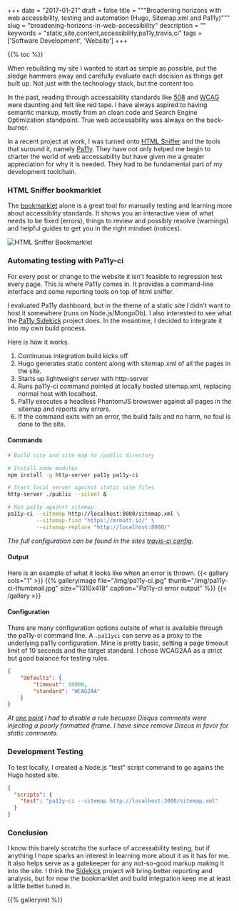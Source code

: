 +++
date = "2017-01-21"
draft = false
title = """Broadening horizons with web accessibility, testing and automation (Hugo, Sitemap.xml and Pa11y)"""
slug = "broadening-horizons-in-web-accessibility"
description = ""
keywords = "static,site,content,accessibility,pa11y,travis,ci"
tags = ['Software Development', 'Website']
+++

{{% toc %}} 

When rebuilding my site I wanted to start as simple as possible, put the sledge hammers away and carefully evaluate each decision as things get built up. Not just with the technology stack, but the content too.

In the past, reading through accessability standards like [508](https://www.section508.gov/) and [WCAG](https://www.w3.org/WAI/intro/wcag.php) were daunting and felt like red tape. I have always aspired to having semantic markup, mostly from an clean code and Search Engine Optimization standpoint. True web accessability was always on the back-burner. 

In a recent project at work, I was turned onto [HTML Sniffer](http://squizlabs.github.io/HTML_CodeSniffer/) and the tools that suround it, namely [Pa11y](http://pa11y.org/).  They have not only helped me begin to charter the world of web accessability but have given me a greater appreciation for why it is needed.  They had to be fundamental part of my development toolchain.

### HTML Sniffer bookmarklet

The [bookmarklet](http://squizlabs.github.io/HTML_CodeSniffer/) alone is a great tool for manually testing and learning more about accessiblity standards.  It shows you an interactive view of what needs to be fixed (errors), things to review and possibly resolve (warnings) and helpful guides to get you in the right mindset (notices).

![HTML Sniffer Bookmarklet](/img/html-sniffer-bookmarklet.png)

### Automating testing with Pa11y-ci

For every post or change to the website it isn't feasible to regression test every page.  This is where Pa11y comes in.  It provides a command-line interface and some reporting tools on top of html sniffer.

I evaluated Pa11y dashboard, but in the theme of a static site I didn't want to host it somewhere (runs on Node.js/MongoDb).  I also interested to see what the [Pa11y Sidekick](https://github.com/pa11y/sidekick) project does.  In the meantime, I decided to integrate it into my own build process.

Here is how it works.

1. Continuous integration build kicks off
2. Hugo generates static content along with sitemap.xml of all the pages in the site.
3. Starts up lightweight server with http-server
4. Runs pa11y-ci command pointed at locally hosted sitemap.xml, replacing normal host with localhost.
5. Pa11y executes a headless PhantomJS browswer against all pages in the sitemap and reports any errors.
6. If the command exits with an error, the build fails and no harm, no foul is done to the site.

#### Commands
```bash
# Build site and site map to /public directory

# Install node modules
npm install -g http-server pa11y pa11y-ci

# Start local server against static site files
http-server ./public --silent &

# Run pa11y against sitemap
pa11y-ci --sitemap http://localhost:8080/sitemap.xml \
         --sitemap-find "https://mrmatt.io/" \
         --sitemap-replace "http://localhost:8080/"
```
*The full configuration can be found in the sites [travis-ci config](https://github.com/MrMatt57/MrMatt.io/blob/master/.travis.yml).*

#### Output
Here is an example of what it looks like when an error is thrown.
{{< gallery cols="1" >}}
{{% galleryimage file="/img/pa11y-ci.jpg" thumb="/img/pa11y-ci-thumbnail.jpg" size="1310x418" caption="Pa11y-ci error output" %}}
{{< /gallery >}}

#### Configuration
There are many configuration options outsite of what is available through the pa11y-ci command line.  A
`.pa11yci` can serve as a proxy to the underlying pa11y configuration.  Mine is pretty basic, setting a page timeout limit of 10 seconds and the target standard. I chose WCAG2AA as a strict but good balance for testing rules.  
```json
{
    "defaults": {
        "timeout": 10000,
        "standard": "WCAG2AA"
    }
}
```
*At [one point](https://github.com/MrMatt57/MrMatt.io/commit/597d47e6746dc196aaf5f51b3f648f6d62bbbdb0) I had to disable a rule becuase Disqus comments were injecting a poorly formatted iframe.  I have since remove Discus in favor for static comments.*

### Development Testing
To test locally, I created a Node.js "test" script command to go agains the Hugo hosted site.

```json
{
  "scripts": {
    "test": "pa11y-ci --sitemap http://localhost:3000/sitemap.xml"
  }
}
```

### Conclusion
I know this barely scratchs the surface of accessability testing, but if anything I hope sparks an interest in learning more about it as it has for me.  It also helps serve as a gatekeeper for any not-so-good markup making it into the site.  I think the [Sidekick](https://github.com/pa11y/sidekick) project will bring better reporting and analysis, but for now the bookmarklet and build integration keep me at least a little better tuned in.

{{% galleryinit %}}    